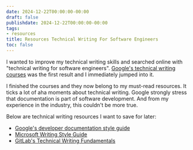 ```yaml
---
date: 2024-12-22T00:00:00-00:00
draft: false
publishdate: 2024-12-22T00:00:00-00:00
tags:
- resources
title: Resources Technical Writing For Software Engineers
toc: false
---
```


I wanted to improve my technical writing skills and searched online with "technical writing for software engineers". [Google's technical writing courses](https://developers.google.com/tech-writing/overview) was the first result and I immediately jumped into it.

I finished the courses and they now belong to my must-read resources. It ticks a lot of aha moments about technical writing. Google strongly stress that documentation is part of software development. And from my experience in the industry, this couldn't be more true.

Below are technical writing resources I want to save for later:
- [Google's developer documentation style guide](https://developers.google.com/style)
- [Microsoft Writing Style Guide](https://learn.microsoft.com/en-us/style-guide/)
- [GitLab's Technical Writing Fundamentals](https://handbook.gitlab.com/handbook/product/ux/technical-writing/fundamentals/)
